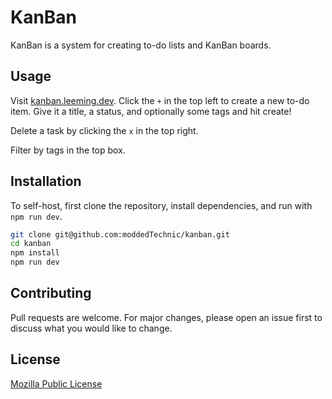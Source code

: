 # KanBan

KanBan is a system for creating to-do lists and KanBan boards.

## Usage

Visit [kanban.leeming.dev](https://kanban.leeming.dev). Click the `+` in the top left to create a new to-do item. Give it a title, a status, and optionally some tags and hit create!

Delete a task by clicking the `x` in the top right.

Filter by tags in the top box.

## Installation

To self-host, first clone the repository, install dependencies, and run with `npm run dev`.

```sh
git clone git@github.com:moddedTechnic/kanban.git
cd kanban
npm install
npm run dev
```

## Contributing

Pull requests are welcome. For major changes, please open an issue first
to discuss what you would like to change.

## License

[Mozilla Public License](https://choosealicense.com/licenses/mpl-2.0/)
